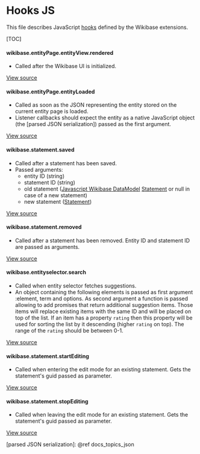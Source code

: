 # Hooks JS

This file describes JavaScript [hooks] defined by the Wikibase extensions.

[TOC]

#### wikibase.entityPage.entityView.rendered
  * Called after the Wikibase UI is initialized.

[View source][entityViewInit.js]

#### wikibase.entityPage.entityLoaded
  * Called as soon as the JSON representing the entity stored on the current entity page is loaded.
  * Listener callbacks should expect the entity as a native JavaScript object (the [parsed JSON serialization]) passed as the first argument.

[View source][entityLoaded.js]

#### wikibase.statement.saved
  * Called after a statement has been saved.
  * Passed arguments:
    * entity ID (string)
    * statement ID (string)
    * old statement ([Javascript Wikibase DataModel][] [Statement][] or null in case of a new statement)
    * new statement ([Statement][])

[View source][StatementsChanger.js]

#### wikibase.statement.removed
  * Called after a statement has been removed. Entity ID and statement ID are passed as arguments.

[View source][StatementsChanger.js]

#### wikibase.entityselector.search
  * Called when entity selector fetches suggestions.
  * An object containing the following elements is passed as first argument :element, term and options. As second argument a function is passed allowing to add promises that return additional suggestion items. Those items will replace existing items with the same ID and will be placed on top of the list. If an item has a property `rating` then this property will be used for sorting the list by it descending (higher `rating` on top). The range of the `rating` should be between 0-1.

[View source][jquery.wikibase.entityselector.js]

#### wikibase.statement.startEditing
  * Called when entering the edit mode for an existing statement. Gets the statement's guid passed as parameter.

[View source][jquery.wikibase.statementview.js]

#### wikibase.statement.stopEditing
  * Called when leaving the edit mode for an existing statement. Gets the statement's guid passed as parameter.

[View source][jquery.wikibase.statementview.js]

[entityViewInit.js]: https://gerrit.wikimedia.org/g/mediawiki/extensions/Wikibase/+/master/repo/resources/wikibase.ui.entityViewInit.js
[entityLoaded.js]: https://gerrit.wikimedia.org/g/mediawiki/extensions/Wikibase/+/master/repo/resources/wikibase.entityPage.entityLoaded.js
[hooks]: https://doc.wikimedia.org/mediawiki-core/master/js/#!/api/mw.hook
[StatementsChanger.js]: https://gerrit.wikimedia.org/g/mediawiki/extensions/Wikibase/+/refs/heads/master/view/resources/wikibase/entityChangers/StatementsChanger.js
[jquery.wikibase.entityselector.js]: https://gerrit.wikimedia.org/g/mediawiki/extensions/Wikibase/+/refs/heads/master/view/resources/jquery/wikibase/jquery.wikibase.entityselector.js
[jquery.wikibase.statementview.js]: https://gerrit.wikimedia.org/g/mediawiki/extensions/Wikibase/+/refs/heads/master/view/resources/jquery/wikibase/jquery.wikibase.statementview.js
[Javascript Wikibase Datamodel]: https://phabricator.wikimedia.org/source/wikibase-data-model/
[Statement]: https://phabricator.wikimedia.org/source/wikibase-data-model/browse/master/src/Statement.js
[parsed JSON serialization]: @ref docs_topics_json

